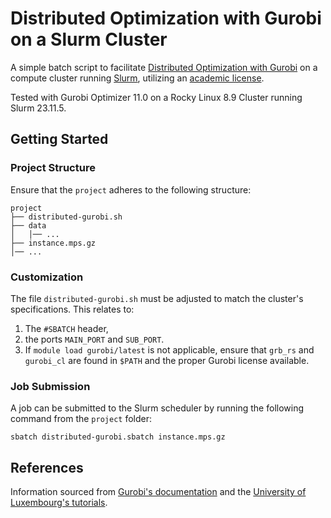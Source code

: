 # Distributed Optimization with Gurobi on a Slurm Cluster

A simple batch script to facilitate [Distributed Optimization with Gurobi](https://www.gurobi.com/solutions/distributed-optimization/) on a compute cluster running [Slurm](https://slurm.schedmd.com/documentation.html), utilizing an [academic license](https://support.gurobi.com/hc/en-us/articles/4408438050705-How-do-I-create-a-cluster-of-distributed-workers-as-an-academic).

Tested with Gurobi Optimizer 11.0 on a Rocky Linux 8.9 Cluster running Slurm 23.11.5.

## Getting Started

### Project Structure
Ensure that the `project` adheres to the following structure:
```
project
├── distributed-gurobi.sh
├── data
│   │── ...
├── instance.mps.gz
│── ...
```

### Customization
The file `distributed-gurobi.sh` must be adjusted to match the cluster's specifications.
This relates to:
1. The `#SBATCH` header,
2. the ports `MAIN_PORT` and `SUB_PORT`.
3. If `module load gurobi/latest` is not applicable, ensure that `grb_rs` and `gurobi_cl` are found in `$PATH` and the proper Gurobi license available.


### Job Submission
A job can be submitted to the Slurm scheduler by running the following command from the `project` folder:

```sbatch distributed-gurobi.sbatch instance.mps.gz```




## References
Information sourced from [Gurobi's documentation](https://www.gurobi.com/wp-content/plugins/hd_documentations/documentation/11.0/remoteservices.pdf) and the [University of Luxembourg's tutorials](https://ulhpc-tutorials.readthedocs.io/en/latest/maths/Cplex-Gurobi/).
